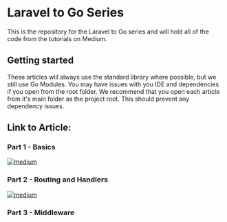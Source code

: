 # Laravel to Go Series
This is the repository for the Laravel to Go series and will hold all of the code from the tutorials on Medium.

## Getting started
These articles will always use the standard library where possible, but we still use Go Modules. You may have issues with you IDE and dependencies if you open from the root folder.
We recommend that you open each article from it's main folder as the project root. This should prevent any dependency issues.

## Link to Article:

### Part 1 - Basics
[![medium](https://img.shields.io/badge/Medium-12100E?style=for-the-badge&logo=medium&logoColor=white)](https://medium.com/geekculture/laravel-to-go-part-1-basics-502fb236fdf0)


### Part 2 - Routing and Handlers
[![medium](https://img.shields.io/badge/Medium-12100E?style=for-the-badge&logo=medium&logoColor=white)](https://medium.com/geekculture/laravel-to-go-part-2-routing-and-handlers-1303d8f529a5)

### Part 3 - Middleware
